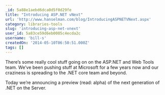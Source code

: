 ```yaml
---
_id: 5a88e1aebd6dca0d5f0d29fe
title: "Introducing ASP.NET vNext"
url: 'http://www.hanselman.com/blog/IntroducingASPNETVNext.aspx'
category: libraries-tools
slug: 'introducing-asp-net-vnext'
user_id: 5a83ce59d6eb0005c4ecda2c
username: 'bill-s'
createdOn: '2014-05-10T06:50:51.000Z'
tags: []
---
```


There’s some really cool stuff going on on the ASP.NET and Web Tools team. We’ve been pushing stuff at Microsoft for a few years now and our craziness is spreading to the .NET core team and beyond.

Today we’re announcing a preview (read: alpha) of the next generation of .NET on the Server.
